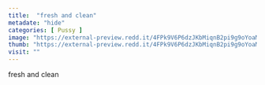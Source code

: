 ```yaml
---
title:  "fresh and clean"
metadate: "hide"
categories: [ Pussy ]
image: "https://external-preview.redd.it/4FPk9V6P6dzJKbMiqnB2pi9g9oYoaMPUlhcDHfcH21k.jpg?auto=webp&s=e971e83a7f52afd4fc059799dd5045ec10ef2141"
thumb: "https://external-preview.redd.it/4FPk9V6P6dzJKbMiqnB2pi9g9oYoaMPUlhcDHfcH21k.jpg?width=320&crop=smart&auto=webp&s=d198d47ddafc25ac9472db6eafe89aa667e65d45"
visit: ""
---
```

fresh and clean
